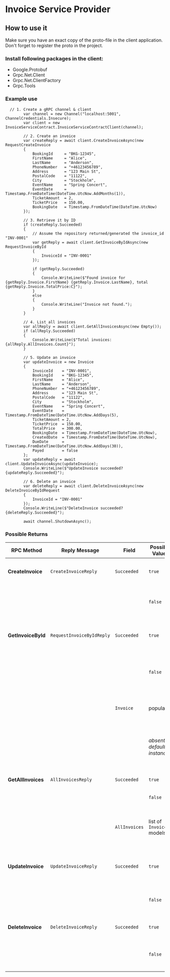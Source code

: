 # Invoice Service Provider

## How to use it

Make sure you have an exact copy of the proto-file in the client application. Don't forget to register the proto in the project.

### Install following packages in the client:
- Google.Protobuf
- Grpc.Net.Client
- Grpc.Net.ClientFactory
- Grpc.Tools

### Example use
```
  // 1. Create a gRPC channel & client
        var channel = new Channel("localhost:5001", ChannelCredentials.Insecure);
        var client = new InvoiceServiceContract.InvoiceServiceContractClient(channel);

        // 2. Create an invoice
        var createReply = await client.CreateInvoiceAsync(new RequestCreateInvoice
        {
            BookingId     = "BKG-12345",
            FirstName     = "Alice",
            LastName      = "Anderson",
            PhoneNumber   = "+46123456789",
            Address       = "123 Main St",
            PostalCode    = "11122",
            City          = "Stockholm",
            EventName     = "Spring Concert",
            EventDate     = Timestamp.FromDateTime(DateTime.UtcNow.AddMonths(1)),
            TicketAmount  = 2,
            TicketPrice   = 150.00,
            BookingDate   = Timestamp.FromDateTime(DateTime.UtcNow)
        });

        // 3. Retrieve it by ID
        if (createReply.Succeeded)
        {
            // Assume the repository returned/generated the invoice_id "INV-0001"
            var getReply = await client.GetInvoiceByIdAsync(new RequestInvoiceById
            {
                InvoiceId = "INV-0001"
            });

            if (getReply.Succeeded)
            {
                Console.WriteLine($"Found invoice for {getReply.Invoice.FirstName} {getReply.Invoice.LastName}, total {getReply.Invoice.TotalPrice:C}");
            }
            else
            {
                Console.WriteLine("Invoice not found.");
            }
        }

        // 4. List all invoices
        var allReply = await client.GetAllInvoicesAsync(new Empty());
        if (allReply.Succeeded)
        {
            Console.WriteLine($"Total invoices: {allReply.AllInvoices.Count}");
        }

        // 5. Update an invoice
        var updateInvoice = new Invoice
        {
            InvoiceId    = "INV-0001",
            BookingId    = "BKG-12345",
            FirstName    = "Alice",
            LastName     = "Anderson",
            PhoneNumber  = "+46123456789",
            Address      = "123 Main St",
            PostalCode   = "11122",
            City         = "Stockholm",
            EventName    = "Spring Concert",
            EventDate    = Timestamp.FromDateTime(DateTime.UtcNow.AddDays(5),
            TicketAmount = 2,
            TicketPrice  = 150.00,
            TotalPrice   = 300.00,
            BookingDate  = Timestamp.FromDateTime(DateTime.UtcNow),
            CreatedDate  = Timestamp.FromDateTime(DateTime.UtcNow),
            DueDate      = Timestamp.FromDateTime(DateTime.UtcNow.AddDays(30)),
            Payed        = false
        };
        var updateReply = await client.UpdateInvoiceAsync(updateInvoice);
        Console.WriteLine($"UpdateInvoice succeeded? {updateReply.Succeeded}");

        // 6. Delete an invoice
        var deleteReply = await client.DeleteInvoiceAsync(new DeleteInvoiceByIdRequest
        {
            InvoiceId = "INV-0001"
        });
        Console.WriteLine($"DeleteInvoice succeeded? {deleteReply.Succeeded}");

        await channel.ShutdownAsync();
```

### Possible Returns
| RPC Method         | Reply Message             | Field         | Possible Values             | Meaning                                                                 |
| ------------------ | ------------------------- | ------------- | --------------------------- | ----------------------------------------------------------------------- |
| **CreateInvoice**  | `CreateInvoiceReply`      | `Succeeded`   | `true`                      | Invoice was successfully created and saved.                             |
|                    |                           |               | `false`                     | Validation failed, factory returned null, or repository save failed.    |
| **GetInvoiceById** | `RequestInvoiceByIdReply` | `Succeeded`   | `true`                      | An invoice with the given ID was found and converted.                   |
|                    |                           |               | `false`                     | No invoice with that ID, conversion failed, or repository call failed.  |
|                    |                           | `Invoice`     | populated                   | The retrieved invoice (only when `Succeeded == true`).                  |
|                    |                           |               | *absent / default instance* | When `Succeeded == false`, `Invoice` will be the default/empty model.   |
| **GetAllInvoices** | `AllInvoicesReply`        | `Succeeded`   | `true`                      | All invoices were fetched successfully.                                 |
|                    |                           |               | `false`                     | Repository call failed.                                                 |
|                    |                           | `AllInvoices` | list of `Invoice` models    | Populated when `Succeeded == true` (may be empty if no invoices exist). |
| **UpdateInvoice**  | `UpdateInvoiceReply`      | `Succeeded`   | `true`                      | Invoice payload was valid and update succeeded.                         |
|                    |                           |               | `false`                     | Input was null, mapping failed, or repository update failed.            |
| **DeleteInvoice**  | `DeleteInvoiceReply`      | `Succeeded`   | `true`                      | Invoice with given ID was deleted.                                      |
|                    |                           |               | `false`                     | Input was null or repository delete failed (e.g. not found).            |
